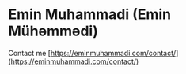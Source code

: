# Emin Muhammadi (Emin Mühəmmədi)

Contact me [https://eminmuhammadi.com/contact/](https://eminmuhammadi.com/contact/)
